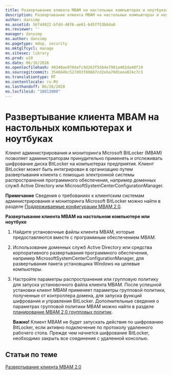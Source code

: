```yaml
---
title: Развертывание клиента MBAM на настольных компьютерах и ноутбуках
description: Развертывание клиента MBAM на настольных компьютерах и ноутбуках
author: dansimp
ms.assetid: 56744922-bfdd-48f6-ae01-645ff53b64a8
ms.reviewer: ''
manager: dansimp
ms.author: dansimp
ms.pagetype: mdop, security
ms.mktglfcycl: manage
ms.sitesec: library
ms.prod: w10
ms.date: 06/16/2016
ms.openlocfilehash: 49340ae970dafc9d263f5564e7981a402da40f19
ms.sourcegitcommit: 354664bc527d93f80687cd2eba70d1eea024c7c3
ms.translationtype: MT
ms.contentlocale: ru-RU
ms.lasthandoff: 06/26/2020
ms.locfileid: "10813008"
---
```

# Развертывание клиента MBAM на настольных компьютерах и ноутбуках


Клиент администрирования и мониторинга Microsoft BitLocker (MBAM) позволяет администраторам принудительно применять и отслеживать шифрование диска BitLocker на компьютерах предприятия. Клиент BitLocker может быть интегрирован в организацию путем развертывания клиента с помощью электронной системы распространения программного обеспечения, например доменных служб Active Directory или MicrosoftSystemCenterConfigurationManager.

**Примечание**  Сведения о требованиях к клиентским системам администрирования и мониторинга Microsoft BitLocker можно найти в разделе [Поддерживаемые конфигурации MBAM 2,0](mbam-20-supported-configurations-mbam-2.md).

 

**Развертывание клиента MBAM на настольном компьютере или ноутбуке**

1.  Найдите установочные файлы клиента MBAM, которые предоставляются вместе с программным обеспечением MBAM.

2.  Использование доменных служб Active Directory или средства корпоративного развертывания программного обеспечения, например MicrosoftSystemCenterConfigurationManager, для развертывания пакета установщика Windows на целевые компьютеры.

3.  Настройте параметры распространения или групповую политику для запуска установочного файла клиента MBAM. После успешной установки клиент MBAM применяет параметры групповой политики, полученные от контроллера домена, для запуска функций шифрования и управления BitLocker. Дополнительные сведения о параметрах групповой политики MBAM можно найти в разделе [планирование MBAM 2,0 групповых политик](planning-for-mbam-20-group-policy-requirements-mbam-2.md).

    **Важно!**  Клиент MBAM не будет запускать действия по шифрованию BitLocker, если активно подключение по протоколу удаленного рабочего стола. Прежде чем начнется шифрование BitLocker, необходимо закрыть все соединения с удаленной консолью.

     

## Статьи по теме


[Развертывание клиента MBAM 2.0](deploying-the-mbam-20-client-mbam-2.md)

 

 





